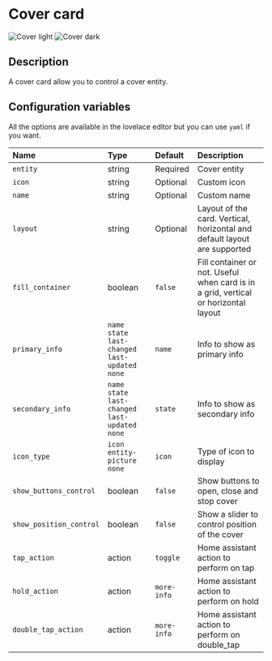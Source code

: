 # Cover card

![Cover light](../images/cover-light.png)
![Cover dark](../images/cover-dark.png)

## Description

A cover card allow you to control a cover entity.

## Configuration variables

All the options are available in the lovelace editor but you can use `yaml` if you want.

| Name                    | Type                                                | Default     | Description                                                                         |
| :---------------------- | :-------------------------------------------------- | :---------- | :---------------------------------------------------------------------------------- |
| `entity`                | string                                              | Required    | Cover entity                                                                        |
| `icon`                  | string                                              | Optional    | Custom icon                                                                         |
| `name`                  | string                                              | Optional    | Custom name                                                                         |
| `layout`                | string                                              | Optional    | Layout of the card. Vertical, horizontal and default layout are supported           |
| `fill_container`        | boolean                                             | `false`     | Fill container or not. Useful when card is in a grid, vertical or horizontal layout |
| `primary_info`          | `name` `state` `last-changed` `last-updated` `none` | `name`      | Info to show as primary info                                                        |
| `secondary_info`        | `name` `state` `last-changed` `last-updated` `none` | `state`     | Info to show as secondary info                                                      |
| `icon_type`             | `icon` `entity-picture` `none`                      | `icon`      | Type of icon to display                                                             |
| `show_buttons_control`  | boolean                                             | `false`     | Show buttons to open, close and stop cover                                          |
| `show_position_control` | boolean                                             | `false`     | Show a slider to control position of the cover                                      |
| `tap_action`            | action                                              | `toggle`    | Home assistant action to perform on tap                                             |
| `hold_action`           | action                                              | `more-info` | Home assistant action to perform on hold                                            |
| `double_tap_action`     | action                                              | `more-info` | Home assistant action to perform on double_tap                                      |
